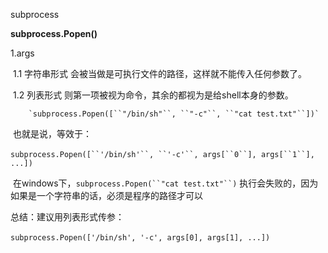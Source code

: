 subprocess

**subprocess.Popen()**

1.args

​	1.1 字符串形式   会被当做是可执行文件的路径，这样就不能传入任何参数了。



​	1.2 列表形式       则第一项被视为命令，其余的都视为是给shell本身的参数。

   		`subprocess.Popen([``"/bin/sh"``, ``"-c"``, ``"cat test.txt"``])`

​		也就是说，等效于：

​		`subprocess.Popen([``'/bin/sh'``, ``'-c'``, args[``0``], args[``1``], ...])`

​	在windows下，`subprocess.Popen(``"cat test.txt"``)` 执行会失败的，因为如果是一个字符串的话，必须是程序的路径才可以



总结：建议用列表形式传参：

​		`subprocess.Popen(['/bin/sh', '-c', args[0], args[1], ...])`